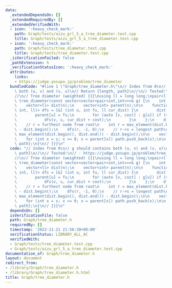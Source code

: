 ```yaml
---
data:
  _extendedDependsOn: []
  _extendedRequiredBy: []
  _extendedVerifiedWith:
  - icon: ':heavy_check_mark:'
    path: Graph/tests/aizu_grl_5_a_tree_diameter.test.cpp
    title: Graph/tests/aizu_grl_5_a_tree_diameter.test.cpp
  - icon: ':heavy_check_mark:'
    path: Graph/tests/tree_diameter.test.cpp
    title: Graph/tests/tree_diameter.test.cpp
  _isVerificationFailed: false
  _pathExtension: h
  _verificationStatusIcon: ':heavy_check_mark:'
  attributes:
    links:
    - https://judge.yosupo.jp/problem/tree_diameter
  bundledCode: "#line 1 \"Graph/tree_diameter.h\"\n// Index from 0\n// g should contains\
    \ both (u, v) and (v, u)\n// Return {length, path}\n//\n// Tested:\n// - https://judge.yosupo.jp/problem/tree_diameter\n\
    //\n// Tree diameter (weighted) {{{\nusing ll = long long;\npair<ll, vector<int>>\
    \ tree_diameter(const vector<vector<pair<int,int>>>& g) {\n    int n = g.size();\n\
    \    vector<ll> dist(n);\n    vector<int> parent(n);\n\n    function<void(int,\
    \ int, ll)> dfs = [&] (int u, int fu, ll cur_dist) {\n        dist[u] = cur_dist;\n\
    \        parent[u] = fu;\n        for (auto [v, cost] : g[u]) if (v != fu) {\n\
    \            dfs(v, u, cur_dist + cost);\n        }\n    };\n    dfs(0, -1, 0);\n\
    \    // r = furthest node from root\n    int r = max_element(dist.begin(), dist.end())\
    \ - dist.begin();\n    dfs(r, -1, 0);\n    // r->s = longest path\n    int s =\
    \ max_element(dist.begin(), dist.end()) - dist.begin();\n\n    vector<int> path;\n\
    \    for (int x = s; x >= 0; x = parent[x]) path.push_back(x);\n\n    return {dist[s],\
    \ path};\n}\n// }}}\n"
  code: "// Index from 0\n// g should contains both (u, v) and (v, u)\n// Return {length,\
    \ path}\n//\n// Tested:\n// - https://judge.yosupo.jp/problem/tree_diameter\n\
    //\n// Tree diameter (weighted) {{{\nusing ll = long long;\npair<ll, vector<int>>\
    \ tree_diameter(const vector<vector<pair<int,int>>>& g) {\n    int n = g.size();\n\
    \    vector<ll> dist(n);\n    vector<int> parent(n);\n\n    function<void(int,\
    \ int, ll)> dfs = [&] (int u, int fu, ll cur_dist) {\n        dist[u] = cur_dist;\n\
    \        parent[u] = fu;\n        for (auto [v, cost] : g[u]) if (v != fu) {\n\
    \            dfs(v, u, cur_dist + cost);\n        }\n    };\n    dfs(0, -1, 0);\n\
    \    // r = furthest node from root\n    int r = max_element(dist.begin(), dist.end())\
    \ - dist.begin();\n    dfs(r, -1, 0);\n    // r->s = longest path\n    int s =\
    \ max_element(dist.begin(), dist.end()) - dist.begin();\n\n    vector<int> path;\n\
    \    for (int x = s; x >= 0; x = parent[x]) path.push_back(x);\n\n    return {dist[s],\
    \ path};\n}\n// }}}\n"
  dependsOn: []
  isVerificationFile: false
  path: Graph/tree_diameter.h
  requiredBy: []
  timestamp: '2022-11-21 21:56:30+08:00'
  verificationStatus: LIBRARY_ALL_AC
  verifiedWith:
  - Graph/tests/tree_diameter.test.cpp
  - Graph/tests/aizu_grl_5_a_tree_diameter.test.cpp
documentation_of: Graph/tree_diameter.h
layout: document
redirect_from:
- /library/Graph/tree_diameter.h
- /library/Graph/tree_diameter.h.html
title: Graph/tree_diameter.h
---
```

